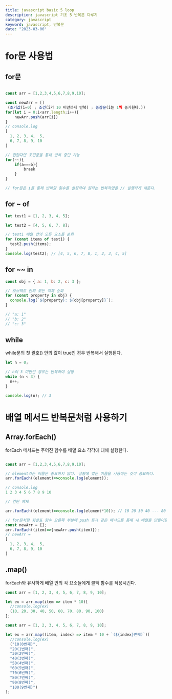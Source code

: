 ```yaml
---
title: javascript basic 5 loop
description: javascript 기초 5 반복문 다루기
category: javascript
keyword: javascript, 반복문
date: "2023-03-06"
---
```


# for문 사용법

## for문

```javascript

const arr = [1,2,3,4,5,6,7,8,9,10];

const newArr = []
 (초기값(i=0) ; 조건(i가 10 미만까지 반복) ; 증감문(i는 1씩 증가한다.))
for(let i = 0;i<arr.length;i++){
    newArr.push(arr[i])
}
// console.log
[
  1, 2, 3, 4,  5,
  6, 7, 8, 9, 10
]

// 원한다면 조건문을 통해 반복 중단 가능
for(~~){
	if(a===b){
    	braek
    }
}

// for문은 i를 통해 반복할 횟수를 설정하여 원하는 반복작업을 // 실행하게 해준다.

```

## for ~ of

```javascript
let test1 = [1, 2, 3, 4, 5];

let test2 = [4, 5, 6, 7, 8];

// test1 배열 안의 모든 요소를 순회
for (const items of test1) {
  test2.push(items);
}
console.log(test2); // [4, 5, 6, 7, 8, 1, 2, 3, 4, 5]
```

## for ~~ in

```javascript
const obj = { a: 1, b: 2, c: 3 };

// 오브젝트 안의 모든 객체 순회
for (const property in obj) {
  console.log(`${property}: ${obj[property]}`);
}

// "a: 1"
// "b: 2"
// "c: 3"
```

## while

while문의 첫 괄호() 안의 값이 true인 경우 반복해서 실행된다.

```javascript
let n = 0;

// n이 3 미만인 경우는 반복하여 실행
while (n < 3) {
  n++;
}

console.log(n); // 3
```

# 배열 메서드 반복문처럼 사용하기

## Array.forEach()

forEach 메서드는 주어진 함수를 배열 요소 각각에 대해 실행한다.

```javascript

const arr = [1,2,3,4,5,6,7,8,9,10];

// element라는 이름은 중요하지 않다. 상황에 맞는 이름을 사용하는 것이 중요하다.
arr.forEach((element)=>console.log(element));

// console.log
1 2 3 4 5 6 7 8 9 10

// 간단 예제

arr.forEach((element)=>console.log(element*10)); // 10 20 30 40 --- 80 90 100

// for문처럼 화살표 함수 오른쪽 부분에 push 등과 같은 메서드를 통해 새 배열을 만들어줄 수도 있다.
const newArr = [];
arr.forEach((item)=>{newArr.push(item)});
// newArr =
[
  1, 2, 3, 4,  5,
  6, 7, 8, 9, 10
]

```

## .map()

forEach와 유사하게 배열 안의 각 요소들에게 콜백 함수를 적용시킨다.

```javascript
const arr = [1, 2, 3, 4, 5, 6, 7, 8, 9, 10];

let ex = arr.map(item => item * 10)[
  //console.log(ex)
  (10, 20, 30, 40, 50, 60, 70, 80, 90, 100)
];

const arr = [1, 2, 3, 4, 5, 6, 7, 8, 9, 10];

let ex = arr.map((item, index) => item * 10 + `(${index}번째)`)[
  //console.log(ex)
  ("10(0번째)",
  "20(1번째)",
  "30(2번째)",
  "40(3번째)",
  "50(4번째)",
  "60(5번째)",
  "70(6번째)",
  "80(7번째)",
  "90(8번째)",
  "100(9번째)")
];
```
